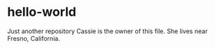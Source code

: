 # hello-world
Just another repository
Cassie is the owner of this file. She lives near Fresno, California.
